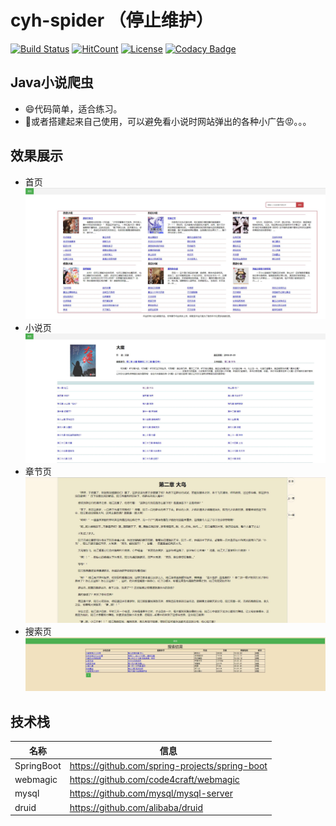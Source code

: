 # cyh-spider （停止维护）
[![Build Status](https://travis-ci.org/yuanhca/cyh-spider.svg?branch=master)](https://travis-ci.org/yuanhca/cyh-spider) 
[![HitCount](http://hits.dwyl.io/yuanhca/cyh-spider.svg)](http://hits.dwyl.io/yuanhca/cyh-spider)
[![License](https://img.shields.io/badge/license-MIT-green.svg)](https://rem.mit-license.org/)
[![Codacy Badge](https://api.codacy.com/project/badge/Grade/7718ce9434fa4c779527afd6b1ab1e6c)](https://www.codacy.com/app/Yuanhca/cyh-spider?utm_source=github.com&amp;utm_medium=referral&amp;utm_content=yuanhca/cyh-spider&amp;utm_campaign=Badge_Grade)

## Java小说爬虫
- :smile:代码简单，适合练习。
- :chicken:或者搭建起来自己使用，可以避免看小说时网站弹出的各种小广告:rage:。。。
## 效果展示
- 首页
![](img/index.jpg)
- 小说页
![](img/image1.jpg)
- 章节页
![](img/image2.jpg)
- 搜索页
![](img/image3.jpg)
## 技术栈
|名称|信息|
|---|---|
|SpringBoot|https://github.com/spring-projects/spring-boot|
|webmagic|https://github.com/code4craft/webmagic|
|mysql|https://github.com/mysql/mysql-server|
|druid|https://github.com/alibaba/druid|
